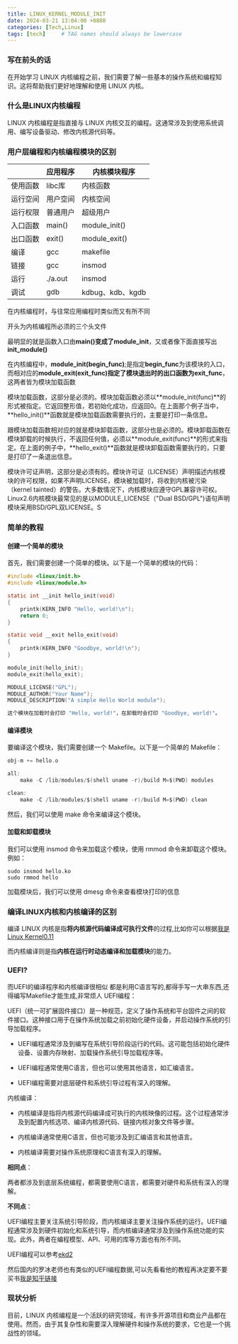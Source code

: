```yaml
---
title: LINUX_KERNEL_MODULE_INIT
date: 2024-03-21 13:04:00 +0800
categories: [Tech,Linux]
tags: [tech]     # TAG names should always be lowercase
---
```

### 写在前头的话

在开始学习 LINUX 内核编程之前，我们需要了解一些基本的操作系统和编程知识。这将帮助我们更好地理解和使用 LINUX 内核。

### 什么是LINUX内核编程

LINUX 内核编程是指直接与 LINUX 内核交互的编程。这通常涉及到使用系统调用、编写设备驱动、修改内核源代码等。

### 用户层编程和内核编程模块的区别

|            | 应用程序 | 内核模块程序 |
|------------|----------|--------------|
| 使用函数   | libc库   | 内核函数     |
| 运行空间   | 用户空间 | 内核空间     |
| 运行权限   | 普通用户 | 超级用户     |
| 入口函数   | main()   | module_init()|
| 出口函数   | exit()   | module_exit()|
| 编译       | gcc      | makefile     |
| 链接       | gcc      | insmod       |
| 运行       | ./a.out  | insmod       |
| 调试       | gdb      | kdbug、kdb、kgdb |

在内核编程时，与往常应用编程时类似而又有所不同

开头为内核编程所必须的三个头文件

最明显的就是函数入口由**main()**变成了**module_init**，又或者像下面直接写出**init_module()**

在内核编程中，**module_init(begin_func)**;是指定**begin_func**为该模块的入口，而相对应的**module_exit(exit_func)**指定了模块退出时的出口函数为**exit_func**，这两者皆为模块加载函数

模块加载函数，这部分是必须的。模块加载函数必须以**module_init(func)**的形式被指定。它返回整形值，若初始化成功，应返回0。在上面那个例子当中，**hello_init()**函数就是模块加载函数需要执行的，主要是打印一条信息。

跟模块加载函数相对应的就是模块卸载函数，这部分也是必须的。模块卸载函数在模块卸载的时候执行，不返回任何值，必须以**module_exit(func)**的形式来指定。在上面的例子中，**hello_exit()**函数就是模块卸载函数需要执行的，只要是打印了一条退出信息。

模块许可证声明，这部分是必须有的。模块许可证（LICENSE）声明描述内核模块的许可权限，如果不声明LICENSE，模块被加载时，将收到内核被污染（kernel tainted）的警告。大多数情况下，内核模块应遵守GPL兼容许可权。Linux2.6内核模块最常见的是以MODULE_LICENSE（"Dual BSD/GPL")语句声明模块采用BSD/GPL双LICENSE。S



### 简单的教程

#### 创建一个简单的模块

首先，我们需要创建一个简单的模块。以下是一个简单的模块的代码：

```c
#include <linux/init.h>
#include <linux/module.h>

static int __init hello_init(void)
{
    printk(KERN_INFO "Hello, world!\n");
    return 0;
}

static void __exit hello_exit(void)
{
    printk(KERN_INFO "Goodbye, world!\n");
}

module_init(hello_init);
module_exit(hello_exit);

MODULE_LICENSE("GPL");
MODULE_AUTHOR("Your Name");
MODULE_DESCRIPTION("A simple Hello World module");

这个模块在加载时会打印 "Hello, world!"，在卸载时会打印 "Goodbye, world!"。
```
#### 编译模块
要编译这个模块，我们需要创建一个 Makefile。以下是一个简单的 Makefile：
```c
obj-m += hello.o

all:
    make -C /lib/modules/$(shell uname -r)/build M=$(PWD) modules

clean:
    make -C /lib/modules/$(shell uname -r)/build M=$(PWD) clean
```
然后，我们可以使用 make 命令来编译这个模块。

#### 加载和卸载模块

我们可以使用 insmod 命令来加载这个模块，使用 rmmod 命令来卸载这个模块。例如：
```
sudo insmod hello.ko
sudo rmmod hello
```

加载模块后，我们可以使用 dmesg 命令来查看模块打印的信息

### 编译LINUX内核和内核编译的区别

编译 LINUX 内核是指**将内核源代码编译成可执行文件**的过程,比如你可以根据[我是Linux Kernel0.11](https://github.com/yuan-xy/Linux-0.11)

而内核编译则是指**内核在运行时动态编译和加载模块**的能力。

### UEFI?

而UEFI的编译程序和内核编译很相似 都是利用C语言写的,都得手写一大串东西,还得编写Makefile才能生成,非常烦人
UEFI编程：

UEFI（统一可扩展固件接口）是一种规范，定义了操作系统和平台固件之间的软件接口。这种接口用于在操作系统加载之前初始化硬件设备，并启动操作系统的引导加载程序。

* UEFI编程通常涉及到编写在系统引导阶段运行的代码。这可能包括初始化硬件设备、设置内存映射、加载操作系统引导加载程序等。

* UEFI编程通常使用C语言，但也可以使用其他语言，如汇编语言。

* UEFI编程需要对底层硬件和系统引导过程有深入的理解。

内核编译：

* 内核编译是指将内核源代码编译成可执行的内核映像的过程。这个过程通常涉及到配置内核选项、编译内核源代码、链接内核对象文件等步骤。

* 内核编译通常使用C语言，但也可能涉及到汇编语言和其他语言。

* 内核编译需要对操作系统原理和C语言有深入的理解。

**相同点**：

两者都涉及到底层系统编程，都需要使用C语言，都需要对硬件和系统有深入的理解。

**不同点**：

UEFI编程主要关注系统引导阶段，而内核编译主要关注操作系统的运行。UEFI编程通常涉及到硬件初始化和系统引导，而内核编译通常涉及到操作系统功能的实现。此外，两者在编程模型、API、可用的库等方面也有所不同。

UEFI编程可以参考[ekd2](https://github.com/tianocore/edk2)

然后国内的罗冰老师也有类似的UEFI编程数据,可以先看看他的教程再决定要不要买书[我是知乎链接](https://zhuanlan.zhihu.com/p/405897922)

### 现状分析

目前，LINUX 内核编程是一个活跃的研究领域，有许多开源项目和商业产品都在使用。然而，由于其复杂性和需要深入理解硬件和操作系统的要求，它也是一个挑战性的领域。
